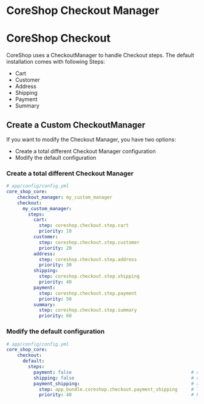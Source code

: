 # CoreShop Checkout Manager

# CoreShop Checkout

CoreShop uses a CheckoutManager to handle Checkout steps. The default installation comes with following Steps:

 - Cart
 - Customer
 - Address
 - Shipping
 - Payment
 - Summary

## Create a Custom CheckoutManager

If you want to modify the Checkout Manager, you have two options:
 - Create a total different Checkout Manager configuration
 - Modify the default configuration

### Create a total different Checkout Manager

```yaml
# app/config/config.yml
core_shop_core:
    checkout_manager: my_custom_manager
    checkout:
      my_custom_manager:
        steps:
          cart:
            step: coreshop.checkout.step.cart
            priority: 10
          customer:
            step: coreshop.checkout.step.customer
            priority: 20
          address:
            step: coreshop.checkout.step.address
            priority: 30
          shipping:
            step: coreshop.checkout.step.shipping
            priority: 40
          payment:
            step: coreshop.checkout.step.payment
            priority: 50
          summary:
            step: coreshop.checkout.step.summary
            priority: 60
```

### Modify the default configuration

```yaml
# app/config/config.yml
core_shop_core:
    checkout:
      default:
        steps:
          payment: false                                            # disables the payment step
          shipping: false                                           # disables the shipping step
          payment_shipping:                                         # adds a new PaymentShiping Step
            step: app_bundle.coreshop.checkout.payment_shipping     # This is your service-id, the service needs to implement CoreShop\Component\Order\Checkout\CheckoutStepInterface
            priority: 40                                            # Priority of this step
```